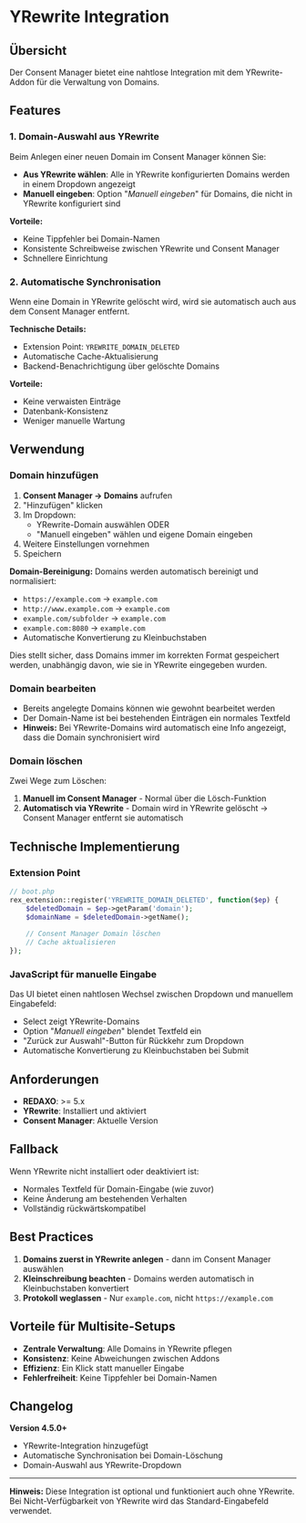 # YRewrite Integration

## Übersicht

Der Consent Manager bietet eine nahtlose Integration mit dem YRewrite-Addon für die Verwaltung von Domains.

## Features

### 1. Domain-Auswahl aus YRewrite

Beim Anlegen einer neuen Domain im Consent Manager können Sie:

- **Aus YRewrite wählen**: Alle in YRewrite konfigurierten Domains werden in einem Dropdown angezeigt
- **Manuell eingeben**: Option "_Manuell eingeben_" für Domains, die nicht in YRewrite konfiguriert sind

**Vorteile:**
- Keine Tippfehler bei Domain-Namen
- Konsistente Schreibweise zwischen YRewrite und Consent Manager
- Schnellere Einrichtung

### 2. Automatische Synchronisation

Wenn eine Domain in YRewrite gelöscht wird, wird sie automatisch auch aus dem Consent Manager entfernt.

**Technische Details:**
- Extension Point: `YREWRITE_DOMAIN_DELETED`
- Automatische Cache-Aktualisierung
- Backend-Benachrichtigung über gelöschte Domains

**Vorteile:**
- Keine verwaisten Einträge
- Datenbank-Konsistenz
- Weniger manuelle Wartung

## Verwendung

### Domain hinzufügen

1. **Consent Manager → Domains** aufrufen
2. "Hinzufügen" klicken
3. Im Dropdown:
   - YRewrite-Domain auswählen ODER
   - "Manuell eingeben" wählen und eigene Domain eingeben
4. Weitere Einstellungen vornehmen
5. Speichern

**Domain-Bereinigung:**
Domains werden automatisch bereinigt und normalisiert:
- `https://example.com` → `example.com`
- `http://www.example.com` → `example.com`
- `example.com/subfolder` → `example.com`
- `example.com:8080` → `example.com`
- Automatische Konvertierung zu Kleinbuchstaben

Dies stellt sicher, dass Domains immer im korrekten Format gespeichert werden, unabhängig davon, wie sie in YRewrite eingegeben wurden.

### Domain bearbeiten

- Bereits angelegte Domains können wie gewohnt bearbeitet werden
- Der Domain-Name ist bei bestehenden Einträgen ein normales Textfeld
- **Hinweis:** Bei YRewrite-Domains wird automatisch eine Info angezeigt, dass die Domain synchronisiert wird

### Domain löschen

Zwei Wege zum Löschen:

1. **Manuell im Consent Manager** - Normal über die Lösch-Funktion
2. **Automatisch via YRewrite** - Domain wird in YRewrite gelöscht → Consent Manager entfernt sie automatisch

## Technische Implementierung

### Extension Point

```php
// boot.php
rex_extension::register('YREWRITE_DOMAIN_DELETED', function($ep) {
    $deletedDomain = $ep->getParam('domain');
    $domainName = $deletedDomain->getName();
    
    // Consent Manager Domain löschen
    // Cache aktualisieren
});
```

### JavaScript für manuelle Eingabe

Das UI bietet einen nahtlosen Wechsel zwischen Dropdown und manuellem Eingabefeld:

- Select zeigt YRewrite-Domains
- Option "_Manuell eingeben_" blendet Textfeld ein
- "Zurück zur Auswahl"-Button für Rückkehr zum Dropdown
- Automatische Konvertierung zu Kleinbuchstaben bei Submit

## Anforderungen

- **REDAXO**: >= 5.x
- **YRewrite**: Installiert und aktiviert
- **Consent Manager**: Aktuelle Version

## Fallback

Wenn YRewrite nicht installiert oder deaktiviert ist:
- Normales Textfeld für Domain-Eingabe (wie zuvor)
- Keine Änderung am bestehenden Verhalten
- Vollständig rückwärtskompatibel

## Best Practices

1. **Domains zuerst in YRewrite anlegen** - dann im Consent Manager auswählen
2. **Kleinschreibung beachten** - Domains werden automatisch in Kleinbuchstaben konvertiert
3. **Protokoll weglassen** - Nur `example.com`, nicht `https://example.com`

## Vorteile für Multisite-Setups

- **Zentrale Verwaltung**: Alle Domains in YRewrite pflegen
- **Konsistenz**: Keine Abweichungen zwischen Addons
- **Effizienz**: Ein Klick statt manueller Eingabe
- **Fehlerfreiheit**: Keine Tippfehler bei Domain-Namen

## Changelog

**Version 4.5.0+**
- YRewrite-Integration hinzugefügt
- Automatische Synchronisation bei Domain-Löschung
- Domain-Auswahl aus YRewrite-Dropdown

---

**Hinweis:** Diese Integration ist optional und funktioniert auch ohne YRewrite. Bei Nicht-Verfügbarkeit von YRewrite wird das Standard-Eingabefeld verwendet.
